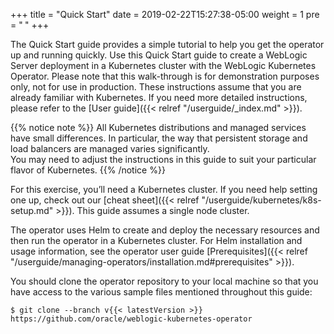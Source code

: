 +++
title = "Quick Start"
date = 2019-02-22T15:27:38-05:00
weight = 1
pre = "<b> </b>"
+++


The Quick Start guide provides a simple tutorial to help you get the operator up and running quickly. Use this Quick Start guide to create a WebLogic Server deployment in a Kubernetes cluster with the WebLogic Kubernetes Operator. Please note that this walk-through is for demonstration purposes only, not for use in production.
These instructions assume that you are already familiar with Kubernetes. If you need more detailed instructions, please
refer to the [User guide]({{< relref "/userguide/_index.md" >}}).

{{% notice note %}}
All Kubernetes distributions and managed services have small differences. In particular,
the way that persistent storage and load balancers are managed varies significantly.  
You may need to adjust the instructions in this guide to suit your particular flavor of Kubernetes.
{{% /notice %}}



For this exercise, you’ll need a Kubernetes cluster. If you need help setting one up, check out our [cheat sheet]({{< relref "/userguide/kubernetes/k8s-setup.md" >}}). This guide assumes a single node cluster.

The operator uses Helm to create and deploy the necessary resources and then run the operator in a Kubernetes cluster. For Helm installation and usage information, see the operator user guide [Prerequisites]({{< relref "/userguide/managing-operators/installation.md#prerequisites" >}}).

You should clone the operator repository to your local machine so that you have access to the
various sample files mentioned throughout this guide:
```shell
$ git clone --branch v{{< latestVersion >}} https://github.com/oracle/weblogic-kubernetes-operator
```
